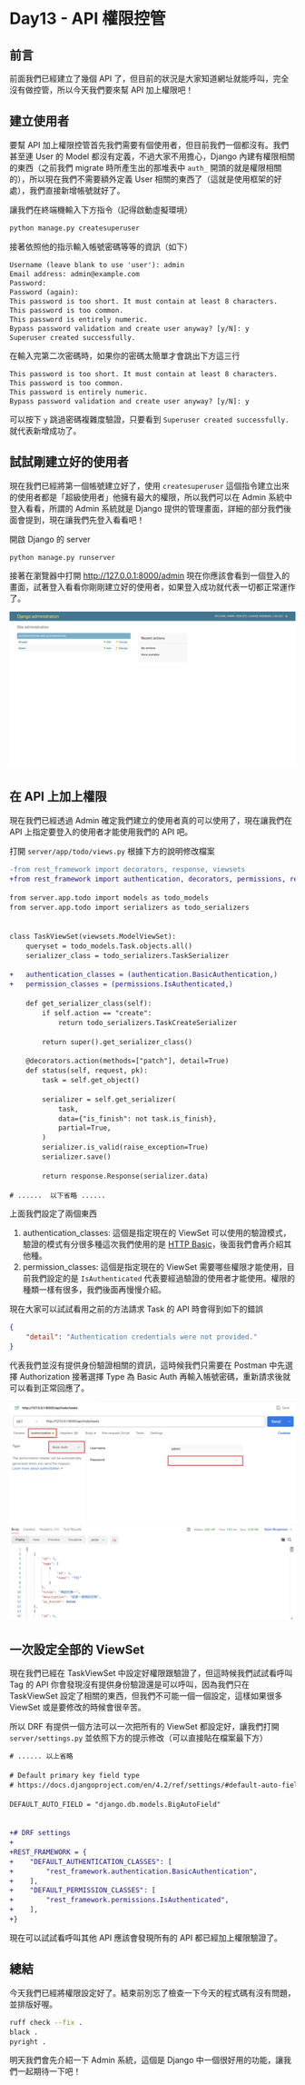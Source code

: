 # Day13 - API 權限控管

## 前言

前面我們已經建立了幾個 API 了，但目前的狀況是大家知道網址就能呼叫，完全沒有做控管，所以今天我們要來幫 API 加上權限吧！

## 建立使用者

要幫 API 加上權限控管首先我們需要有個使用者，但目前我們一個都沒有。我們甚至連 User 的 Model 都沒有定義，不過大家不用擔心，Django 內建有權限相關的東西（之前我們 migrate 時所產生出的那堆表中 `auth_` 開頭的就是權限相關的），所以現在我們不需要額外定義 User 相關的東西了（這就是使用框架的好處），我們直接新增帳號就好了。

讓我們在終端機輸入下方指令（記得啟動虛擬環境）

```bash
python manage.py createsuperuser
```

接著依照他的指示輸入帳號密碼等等的資訊（如下）

```plaintext
Username (leave blank to use 'user'): admin
Email address: admin@example.com
Password:
Password (again):
This password is too short. It must contain at least 8 characters.
This password is too common.
This password is entirely numeric.
Bypass password validation and create user anyway? [y/N]: y
Superuser created successfully.
```

在輸入完第二次密碼時，如果你的密碼太簡單才會跳出下方這三行

```plaintext
This password is too short. It must contain at least 8 characters.
This password is too common.
This password is entirely numeric.
Bypass password validation and create user anyway? [y/N]: y
```

可以按下 `y` 跳過密碼複雜度驗證，只要看到 `Superuser created successfully.` 就代表新增成功了。

## 試試剛建立好的使用者

現在我們已經將第一個帳號建立好了，使用 `createsuperuser` 這個指令建立出來的使用者都是「超級使用者」他擁有最大的權限，所以我們可以在 Admin 系統中登入看看，所謂的 Admin 系統就是 Django 提供的管理畫面，詳細的部分我們後面會提到，現在讓我們先登入看看吧！

開啟 Django 的 server

```bash
python manage.py runserver
```

接著在瀏覽器中打開 <http://127.0.0.1:8000/admin> 現在你應該會看到一個登入的畫面，試著登入看看你剛剛建立好的使用者，如果登入成功就代表一切都正常運作了。

![Admin login success](./images/D13_admin_login_success.png)

## 在 API 上加上權限

現在我們已經透過 Admin 確定我們建立的使用者真的可以使用了，現在讓我們在 API 上指定要登入的使用者才能使用我們的 API 吧。

打開 `server/app/todo/views.py` 根據下方的說明修改檔案

```diff
-from rest_framework import decorators, response, viewsets
+from rest_framework import authentication, decorators, permissions, response, viewsets

from server.app.todo import models as todo_models
from server.app.todo import serializers as todo_serializers


class TaskViewSet(viewsets.ModelViewSet):
    queryset = todo_models.Task.objects.all()
    serializer_class = todo_serializers.TaskSerializer

+   authentication_classes = (authentication.BasicAuthentication,)
+   permission_classes = (permissions.IsAuthenticated,)

    def get_serializer_class(self):
        if self.action == "create":
            return todo_serializers.TaskCreateSerializer

        return super().get_serializer_class()

    @decorators.action(methods=["patch"], detail=True)
    def status(self, request, pk):
        task = self.get_object()

        serializer = self.get_serializer(
            task,
            data={"is_finish": not task.is_finish},
            partial=True,
        )
        serializer.is_valid(raise_exception=True)
        serializer.save()

        return response.Response(serializer.data)

# ......  以下省略 ......
```

上面我們設定了兩個東西

1. authentication_classes: 這個是指定現在的 ViewSet 可以使用的驗證模式，驗證的模式有分很多種這次我們使用的是 [HTTP Basic](https://zh.wikipedia.org/zh-tw/HTTP%E5%9F%BA%E6%9C%AC%E8%AE%A4%E8%AF%81)，後面我們會再介紹其他種。
2. permission_classes: 這個是指定現在的 ViewSet 需要哪些權限才能使用，目前我們設定的是 `IsAuthenticated` 代表要經過驗證的使用者才能使用。權限的種類一樣有很多，我們後面再慢慢介紹。

現在大家可以試試看用之前的方法請求 Task 的 API 時會得到如下的錯誤

```json
{
    "detail": "Authentication credentials were not provided."
}
```

代表我們並沒有提供身份驗證相關的資訊，這時候我們只需要在 Postman 中先選擇 Authorization 接著選擇 Type 為 Basic Auth 再輸入帳號密碼，重新請求後就可以看到正常回應了。

![Postman with auth](./images/D13_postman_with_auth.png)

## 一次設定全部的 ViewSet

現在我們已經在 TaskViewSet 中設定好權限跟驗證了，但這時候我們試試看呼叫 Tag 的 API 你會發現沒有提供身份驗證還是可以呼叫，因為我們只在 TaskViewSet 設定了相關的東西，但我們不可能一個一個設定，這樣如果很多 ViewSet 或是要修改的時候會很辛苦。

所以 DRF 有提供一個方法可以一次把所有的 ViewSet 都設定好，讓我們打開 `server/settings.py` 並依照下方的提示修改（可以直接貼在檔案最下方）

```diff
# ...... 以上省略

# Default primary key field type
# https://docs.djangoproject.com/en/4.2/ref/settings/#default-auto-field

DEFAULT_AUTO_FIELD = "django.db.models.BigAutoField"


+# DRF settings
+
+REST_FRAMEWORK = {
+    "DEFAULT_AUTHENTICATION_CLASSES": [
+        "rest_framework.authentication.BasicAuthentication",
+    ],
+    "DEFAULT_PERMISSION_CLASSES": [
+        "rest_framework.permissions.IsAuthenticated",
+    ],
+}
```

現在可以試試看呼叫其他 API 應該會發現所有的 API 都已經加上權限驗證了。

## 總結

今天我們已經將權限設定好了。結束前別忘了檢查一下今天的程式碼有沒有問題，並排版好喔。

```bash
ruff check --fix .
black .
pyright .
```

明天我們會先介紹一下 Admin 系統，這個是 Django 中一個很好用的功能，讓我們一起期待一下吧！
